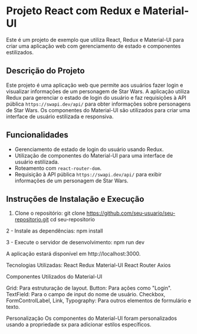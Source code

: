 # Projeto React com Redux e Material-UI
Este é um projeto de exemplo que utiliza React, Redux e Material-UI para criar uma aplicação web com gerenciamento de estado e componentes estilizados.

## Descrição do Projeto

Este projeto é uma aplicação web que permite aos usuários fazer login e visualizar informações de um personagem de Star Wars. A aplicação utiliza Redux para gerenciar o estado de login do usuário e faz requisições à API pública `https://swapi.dev/api/` para obter informações sobre personagens de Star Wars. Os componentes do Material-UI são utilizados para criar uma interface de usuário estilizada e responsiva.

## Funcionalidades

- Gerenciamento de estado de login do usuário usando Redux.
- Utilização de componentes do Material-UI para uma interface de usuário estilizada.
- Roteamento com `react-router-dom`.
- Requisição à API pública `https://swapi.dev/api/` para exibir informações de um personagem de Star Wars.


## Instruções de Instalação e Execução

1. Clone o repositório:
git clone https://github.com/seu-usuario/seu-repositorio.git
cd seu-repositorio


2 - Instale as dependências:
npm install

3 - Execute o servidor de desenvolvimento:
npm run dev

A aplicação estará disponível em http://localhost:3000.

Tecnologias Utilizadas:
React
Redux
Material-UI
React Router
Axios

Componentes Utilizados do Material-UI

Grid: Para estruturação de layout.
Button: Para ações como "Login".
TextField: Para o campo de input do nome de usuário.
Checkbox, FormControlLabel, Link, Typography: Para outros elementos de formulário e texto.

Personalização
Os componentes do Material-UI foram personalizados usando a propriedade sx para adicionar estilos específicos.